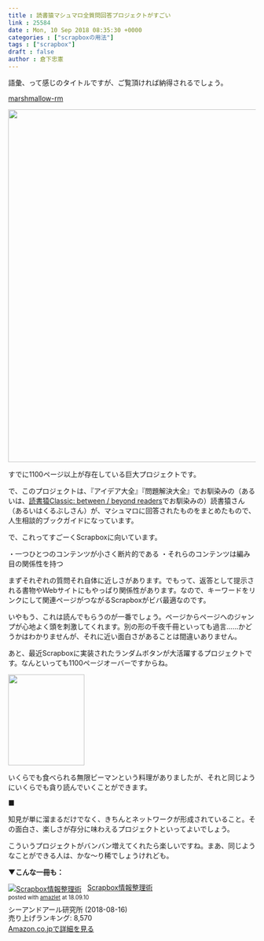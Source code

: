 ```yaml
---
title : 読書猿マシュマロ全質問回答プロジェクトがすごい
link : 25584
date : Mon, 10 Sep 2018 08:35:30 +0000
categories : ["scrapboxの用法"]
tags : ["scrapbox"]
draft : false
author : 倉下忠憲
---
```


語彙、って感じのタイトルですが、ご覧頂ければ納得されるでしょう。

<a href="https://scrapbox.io/marshmallow-rm/">marshmallow-rm</a>

<a href="https://rashita.net/blog/?attachment_id=25585" rel="attachment wp-att-25585"><img src="https://rashita.net/blog/wp-content/uploads/2018/09/screenshot-26.png" alt="" width="1322" height="718" class="alignnone size-full wp-image-25585" /></a>

すでに1100ページ以上が存在している巨大プロジェクトです。

で、このプロジェクトは、『アイデア大全』『問題解決大全』でお馴染みの（あるいは、<a href="https://readingmonkey.blog.fc2.com/">読書猿Classic: between / beyond readers</a>でお馴染みの）読書猿さん（あるいはくるぶしさん）が、マシュマロに回答されたものをまとめたもので、人生相談的ブックガイドになっています。

で、これってすごーくScrapboxに向いています。

・一つひとつのコンテンツが小さく断片的である
・それらのコンテンツは編み目の関係性を持つ

まずそれぞれの質問それ自体に近しさがあります。でもって、返答として提示される書物やWebサイトにもやっぱり関係性があります。なので、キーワードをリンクにして関連ページがつながるScrapboxがビバ最適なのです。

いやもう、これは読んでもらうのが一番でしょう。ページからページへのジャンプが心地よく頭を刺激してくれます。別の形の千夜千冊といっても過言……かどうかはわかりませんが、それに近い面白さがあることは間違いありません。

あと、最近Scrapboxに実装されたランダムボタンが大活躍するプロジェクトです。なんといっても1100ページオーバーですからね。

<a href="https://rashita.net/blog/?attachment_id=25586" rel="attachment wp-att-25586"><img src="https://rashita.net/blog/wp-content/uploads/2018/09/screenshot-27.png" alt="" width="155" height="185" class="alignnone size-full wp-image-25586" /></a>

いくらでも食べられる無限ピーマンという料理がありましたが、それと同じようにいくらでも貪り読んでいくことができます。

■

知見が単に溜まるだけでなく、きちんとネットワークが形成されていること。その面白さ、楽しさが存分に味わえるプロジェクトといってよいでしょう。

こういうプロジェクトがバンバン増えてくれたら楽しいですね。まあ、同じようなことができる人は、かな〜り稀でしょうけれども。

<strong>▼こんな一冊も：</strong>

<div class="amazlet-box" style="margin-bottom:0px;"><div class="amazlet-image" style="float:left;margin:0px 12px 1px 0px;"><a href="http://www.amazon.co.jp/exec/obidos/ASIN/B07GJFBWWZ/rashita1000-22/ref=nosim/" name="amazletlink" target="_blank"><img src="https://images-fe.ssl-images-amazon.com/images/I/51yMZ%2BQU40L._SL160_.jpg" alt="Scrapbox情報整理術" style="border: none;" /></a></div><div class="amazlet-info" style="line-height:120%; margin-bottom: 10px"><div class="amazlet-name" style="margin-bottom:10px;line-height:120%"><a href="http://www.amazon.co.jp/exec/obidos/ASIN/B07GJFBWWZ/rashita1000-22/ref=nosim/" name="amazletlink" target="_blank">Scrapbox情報整理術</a><div class="amazlet-powered-date" style="font-size:80%;margin-top:5px;line-height:120%">posted with <a href="http://www.amazlet.com/" title="amazlet" target="_blank">amazlet</a> at 18.09.10</div></div><div class="amazlet-detail">シーアンドアール研究所 (2018-08-16)<br />売り上げランキング: 8,570<br /></div><div class="amazlet-sub-info" style="float: left;"><div class="amazlet-link" style="margin-top: 5px"><a href="http://www.amazon.co.jp/exec/obidos/ASIN/B07GJFBWWZ/rashita1000-22/ref=nosim/" name="amazletlink" target="_blank">Amazon.co.jpで詳細を見る</a></div></div></div><div class="amazlet-footer" style="clear: left"></div></div>
